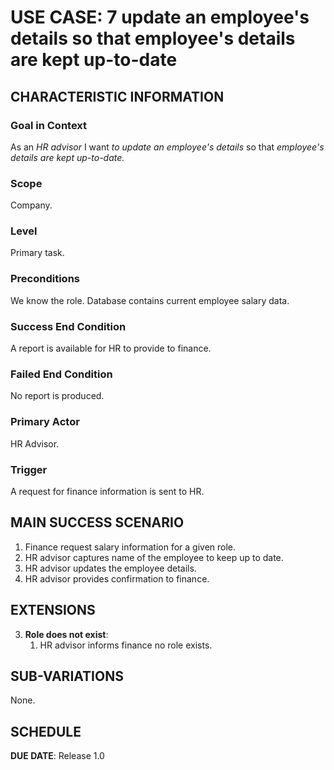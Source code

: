 # USE CASE: 7 update an employee's details so that employee's details are kept up-to-date

## CHARACTERISTIC INFORMATION

### Goal in Context

As an *HR advisor* I want *to update an employee's details* so that *employee's details are kept up-to-date.*

### Scope

Company.

### Level

Primary task.

### Preconditions

We know the role.  Database contains current employee salary data.

### Success End Condition

A report is available for HR to provide to finance.

### Failed End Condition

No report is produced.

### Primary Actor

HR Advisor.

### Trigger

A request for finance information is sent to HR.

## MAIN SUCCESS SCENARIO

1. Finance request salary information for a given role.
2. HR advisor captures name of the employee to keep up to date.
3. HR advisor updates the employee details.
4. HR advisor provides confirmation to finance.

## EXTENSIONS

3. **Role does not exist**:
    1. HR advisor informs finance no role exists.

## SUB-VARIATIONS

None.

## SCHEDULE

**DUE DATE**: Release 1.0